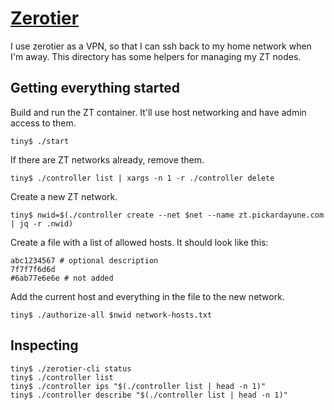 # [Zerotier](https://www.zerotier.com)

I use zerotier as a VPN, so that I can ssh back to my home network when I'm away. This directory has some helpers for managing my ZT nodes.

## Getting everything started

Build and run the ZT container. It'll use host networking and have admin access to them.

```
tiny$ ./start
```

If there are ZT networks already, remove them.

```
tiny$ ./controller list | xargs -n 1 -r ./controller delete
```

Create a new ZT network.

```
tiny$ nwid=$(./controller create --net $net --name zt.pickardayune.com | jq -r .nwid)
```

Create a file with a list of allowed hosts. It should look like this:

```
abc1234567 # optional description
7f7f7f6d6d
#6ab77e6e6e # not added
```

Add the current host and everything in the file to the new network.

```
tiny$ ./authorize-all $nwid network-hosts.txt
```

## Inspecting

```
tiny$ ./zerotier-cli status
tiny$ ./controller list
tiny$ ./controller ips "$(./controller list | head -n 1)"
tiny$ ./controller describe "$(./controller list | head -n 1)"
```
